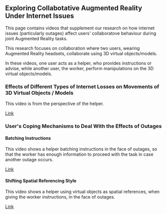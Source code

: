 ## Exploring Collabotative Augmented Reality Under Internet Issues

This page contains videos that supplement our research on how internet issues (particularly outages) affect users' collaboratove behaviour during joint Augmented Reality tasks. 

This research focuses on collaboration where two users, wearing Augmented Reality headsets, collaborate using 3D virtual objects/models. 

In these videos, one user acts as a helper, who provides instructions or advise, while another user, the worker, perform manipulations on the 3D virtual objects/models.

### Effects of Different Types of Internet Losses on Movements of 3D Virtual Objects / Models
<div class="myDiv">
  <p>This video is from the perspective of the helper.</p>
  <a href="https://drive.google.com/file/d/1emfcg82jajIkBm3OSWhq1DEFG4p-YFvD/view?usp=sharing">Link</a>
</div>

### User's Coping Mechanisms to Deal With the Effects of Outages  
#### Batching Instructions
<div class="myDiv1">
  <p>This video shows a helper batching instructions in the face of outages, so that the worker has enough information to proceed with the task in case another outage occurs. </p>
  <a href="https://drive.google.com/file/d/12S85gmZqIznPe3LnruxNnwAxJ1nkALg9/view?usp=sharing">Link</a>
</div>

#### Shifting Spatial Referencing Style
<div class="myDiv2">
  <p>This video shows a helper using virtual objects as spatial references, when giving the worker instructions, in the face of outages. </p>
  <a href="https://drive.google.com/file/d/1q3UlvQ8S4upHuxlPCRMbs9VAy4x8EQYL/view?usp=sharing">Link</a>
</div>
